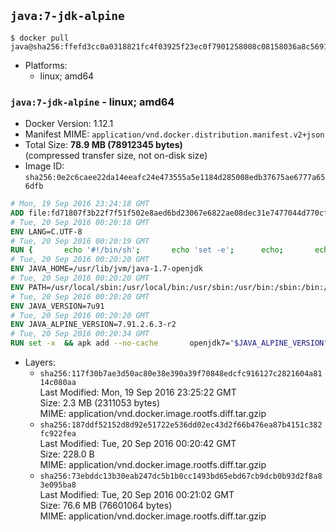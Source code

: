## `java:7-jdk-alpine`

```console
$ docker pull java@sha256:ffefd3cc0a0318821fc4f03925f23ec0f7901258008c08158036a8c5691b6234
```

-	Platforms:
	-	linux; amd64

### `java:7-jdk-alpine` - linux; amd64

-	Docker Version: 1.12.1
-	Manifest MIME: `application/vnd.docker.distribution.manifest.v2+json`
-	Total Size: **78.9 MB (78912345 bytes)**  
	(compressed transfer size, not on-disk size)
-	Image ID: `sha256:0e2c6caee22da14eeafc24e473555a5e1184d285008edb37675ae6777a656dfb`

```dockerfile
# Mon, 19 Sep 2016 23:24:18 GMT
ADD file:fd71807f3b22f7f51f502e8aed6bd23067e6822ae08dec31e7477044d770cf48 in / 
# Tue, 20 Sep 2016 00:20:18 GMT
ENV LANG=C.UTF-8
# Tue, 20 Sep 2016 00:20:19 GMT
RUN { 		echo '#!/bin/sh'; 		echo 'set -e'; 		echo; 		echo 'dirname "$(dirname "$(readlink -f "$(which javac || which java)")")"'; 	} > /usr/local/bin/docker-java-home 	&& chmod +x /usr/local/bin/docker-java-home
# Tue, 20 Sep 2016 00:20:20 GMT
ENV JAVA_HOME=/usr/lib/jvm/java-1.7-openjdk
# Tue, 20 Sep 2016 00:20:20 GMT
ENV PATH=/usr/local/sbin:/usr/local/bin:/usr/sbin:/usr/bin:/sbin:/bin:/usr/lib/jvm/java-1.7-openjdk/jre/bin:/usr/lib/jvm/java-1.7-openjdk/bin
# Tue, 20 Sep 2016 00:20:20 GMT
ENV JAVA_VERSION=7u91
# Tue, 20 Sep 2016 00:20:20 GMT
ENV JAVA_ALPINE_VERSION=7.91.2.6.3-r2
# Tue, 20 Sep 2016 00:20:34 GMT
RUN set -x 	&& apk add --no-cache 		openjdk7="$JAVA_ALPINE_VERSION" 	&& [ "$JAVA_HOME" = "$(docker-java-home)" ]
```

-	Layers:
	-	`sha256:117f30b7ae3d50ac80e38e390a39f70848edcfc916127c2821604a8114c080aa`  
		Last Modified: Mon, 19 Sep 2016 23:25:22 GMT  
		Size: 2.3 MB (2311053 bytes)  
		MIME: application/vnd.docker.image.rootfs.diff.tar.gzip
	-	`sha256:187ddf52152d8d92e51722e536dd02ec43d2f66b476ea87b4151c382fc922fea`  
		Last Modified: Tue, 20 Sep 2016 00:20:42 GMT  
		Size: 228.0 B  
		MIME: application/vnd.docker.image.rootfs.diff.tar.gzip
	-	`sha256:73ebddc13b30eab247dc5b1b0cc1493bd65ebd67cb9dcb0b93d2f8a83e095ba8`  
		Last Modified: Tue, 20 Sep 2016 00:21:02 GMT  
		Size: 76.6 MB (76601064 bytes)  
		MIME: application/vnd.docker.image.rootfs.diff.tar.gzip
